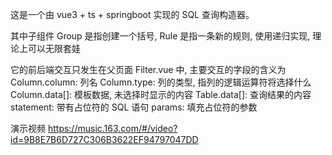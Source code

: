 这是一个由 vue3 + ts + springboot 实现的 SQL 查询构造器。

其中子组件 Group 是指创建一个括号, Rule 是指一条新的规则, 使用递归实现, 理论上可以无限套娃

它的前后端交互只发生在父页面 Filter.vue 中, 主要交互的字段的含义为
Column.column: 列名
Column.type: 列的类型, 指列的逻辑运算符将选择什么
Column.data[]: 模板数据, 未选择时显示的内容
Table.data[]: 查询结果的内容
statement: 带有占位符的 SQL 语句
params: 填充占位符的参数

演示视频
https://music.163.com/#/video?id=9B8E7B6D727C306B3622EF94797047DD
